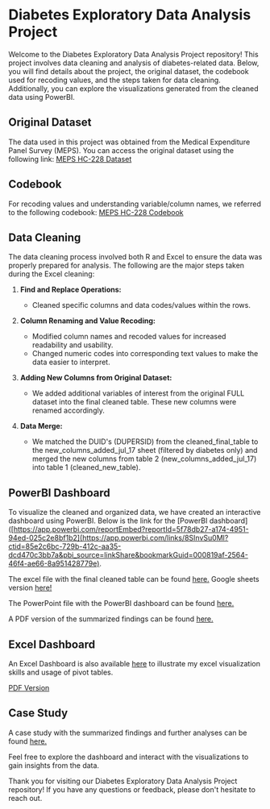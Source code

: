# Diabetes Exploratory Data Analysis Project

Welcome to the Diabetes Exploratory Data Analysis Project repository! This project involves data cleaning and analysis of diabetes-related data. Below, you will find details about the project, the original dataset, the codebook used for recoding values, and the steps taken for data cleaning. Additionally, you can explore the visualizations generated from the cleaned data using PowerBI.

## Original Dataset

The data used in this project was obtained from the Medical Expenditure Panel Survey (MEPS). You can access the original dataset using the following link:
[MEPS HC-228 Dataset](https://meps.ahrq.gov/mepsweb/data_stats/download_data_files_detail.jsp?cboPufNumber=HC-228)

## Codebook

For recoding values and understanding variable/column names, we referred to the following codebook:
[MEPS HC-228 Codebook](https://meps.ahrq.gov/mepsweb/data_stats/download_data_files_codebook.jsp?PUFId=H228)

## Data Cleaning

The data cleaning process involved both R and Excel to ensure the data was properly prepared for analysis. The following are the major steps taken during the Excel cleaning:

1. **Find and Replace Operations:**
   - Cleaned specific columns and data codes/values within the rows.

2. **Column Renaming and Value Recoding:**
   - Modified column names and recoded values for increased readability and usability.
   - Changed numeric codes into corresponding text values to make the data easier to interpret.

3. **Adding New Columns from Original Dataset:**
   - We added additional variables of interest from the original FULL dataset into the final cleaned table. These new columns were renamed accordingly.

4. **Data Merge:**
   - We matched the DUID's (DUPERSID) from the cleaned_final_table to the new_columns_added_jul_17 sheet (filtered by diabetes only) and merged the new columns from table 2 (new_columns_added_jul_17) into table 1 (cleaned_new_table).

## PowerBI Dashboard

To visualize the cleaned and organized data, we have created an interactive dashboard using PowerBI. Below is the link for the [PowerBI dashboard]([https://app.powerbi.com/reportEmbed?reportId=5f78db27-a174-4951-94ed-025c2e8bf1b2](https://app.powerbi.com/links/8SInvSu0Ml?ctid=85e2c6bc-729b-412c-aa35-dcd470c3bb7a&pbi_source=linkShare&bookmarkGuid=000819af-2564-46f4-ae66-8a951428779e).

The excel file with the final cleaned table can be found [here.](https://github.com/stremyjo/Diabetes-Exploratory-Data-Analysis-Dashboard/files/12141152/diabetes_eda_final_table-2.xlsx) Google sheets version [here!](https://docs.google.com/spreadsheets/d/1janHbU9CxGMIyRtR4e-GN72IxE5Db-zjdQXIW79JEA8/edit#gid=1686225637)


The PowerPoint file with the PowerBI dashboard can be found [here.](https://github.com/stremyjo/Diabetes-Exploratory-Data-Analysis-Dashboard/files/12141222/Diabetes.Exploratory.Data.Analysis.Dashboard-3.pdf)

A PDF version of the summarized findings can be found [here.](https://github.com/stremyjo/Diabetes-Exploratory-Data-Analysis-Dashboard/files/12141238/Diabetes.Exploratory.Data.Analysis.Dashboard-3.pdf)

## Excel Dashboard

An Excel Dashboard is also available [here](https://docs.google.com/spreadsheets/d/1janHbU9CxGMIyRtR4e-GN72IxE5Db-zjdQXIW79JEA8/edit?usp=sharing) to illustrate my excel visualization skills and usage of pivot tables.

[PDF Version](https://drive.google.com/file/d/18-gNoZAACW7kTxMFiX6RWSSC9TpX0LUi/view?usp=sharing)

## Case Study

A case study with the summarized findings and further analyses can be found [here.](https://docs.google.com/document/d/1nkI5RyfCWcV7VXbx42hE-vGihiCwRMLOm9IKx2oOAgo/edit?usp=sharing)

Feel free to explore the dashboard and interact with the visualizations to gain insights from the data.

Thank you for visiting our Diabetes Exploratory Data Analysis Project repository! If you have any questions or feedback, please don't hesitate to reach out.

